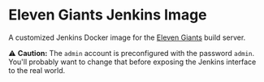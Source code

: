 # Eleven Giants Jenkins Image

A customized Jenkins Docker image for the [Eleven Giants](http://elevengiants.com/) build server.

⚠ **Caution:** The `admin` account is preconfigured with the password `admin`. You'll probably want to change that before exposing the Jenkins interface to the real world.
